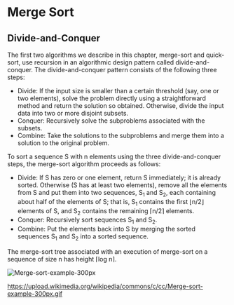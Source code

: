 
# Merge Sort
## Divide-and-Conquer

The first two algorithms we describe in this chapter, merge-sort and quick-sort, use recursion in an algorithmic design pattern called divide-and-conquer. The divide-and-conquer pattern consists of the following three steps:
* Divide: If the input size is smaller than a certain threshold (say, one or two elements), solve the problem directly using a straightforward method and return the solution so obtained. Otherwise, divide the input data into two or more disjoint subsets.
* Conquer: Recursively solve the subproblems associated with the subsets.
* Combine: Take the solutions to the subproblems and merge them into a solution to the original problem.

To sort a sequence S with n elements using the three divide-and-conquer steps, the merge-sort algorithm proceeds as follows:
* Divide: If S has zero or one element, return S immediately; it is already sorted. Otherwise (S has at least two elements), remove all the elements from S and put them into two sequences, S<sub>1</sub> and S<sub>2</sub>, each containing about half of the elements of S; that is, S<sub>1</sub> contains the first ⌊n/2⌋ elements of S, and S<sub>2</sub> contains the remaining ⌈n/2⌉ elements.
* Conquer: Recursively sort sequences S<sub>1</sub> and S<sub>2</sub>.
* Combine: Put the elements back into S by merging the sorted sequences S<sub>1</sub> and S<sub>2</sub> into a sorted sequence.

The merge-sort tree associated with an execution of merge-sort on a sequence of size n has height ⌈log n⌉.

![Merge-sort-example-300px](https://upload.wikimedia.org/wikipedia/commons/c/cc/Merge-sort-example-300px.gif) 

https://upload.wikimedia.org/wikipedia/commons/c/cc/Merge-sort-example-300px.gif
